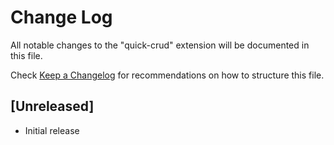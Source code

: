 # Change Log

All notable changes to the "quick-crud" extension will be documented in this file.

Check [Keep a Changelog](http://keepachangelog.com/) for recommendations on how to structure this file.

## [Unreleased]

- Initial release